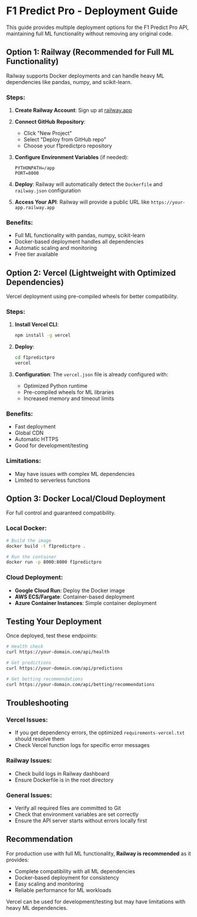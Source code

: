 # F1 Predict Pro - Deployment Guide

This guide provides multiple deployment options for the F1 Predict Pro API, maintaining full ML functionality without removing any original code.

## Option 1: Railway (Recommended for Full ML Functionality)

Railway supports Docker deployments and can handle heavy ML dependencies like pandas, numpy, and scikit-learn.

### Steps:

1. **Create Railway Account**: Sign up at [railway.app](https://railway.app)

2. **Connect GitHub Repository**: 
   - Click "New Project"
   - Select "Deploy from GitHub repo"
   - Choose your f1predictpro repository

3. **Configure Environment Variables** (if needed):
   ```
   PYTHONPATH=/app
   PORT=8000
   ```

4. **Deploy**: Railway will automatically detect the `Dockerfile` and `railway.json` configuration

5. **Access Your API**: Railway will provide a public URL like `https://your-app.railway.app`

### Benefits:
- Full ML functionality with pandas, numpy, scikit-learn
- Docker-based deployment handles all dependencies
- Automatic scaling and monitoring
- Free tier available

## Option 2: Vercel (Lightweight with Optimized Dependencies)

Vercel deployment using pre-compiled wheels for better compatibility.

### Steps:

1. **Install Vercel CLI**:
   ```bash
   npm install -g vercel
   ```

2. **Deploy**:
   ```bash
   cd f1predictpro
   vercel
   ```

3. **Configuration**: The `vercel.json` file is already configured with:
   - Optimized Python runtime
   - Pre-compiled wheels for ML libraries
   - Increased memory and timeout limits

### Benefits:
- Fast deployment
- Global CDN
- Automatic HTTPS
- Good for development/testing

### Limitations:
- May have issues with complex ML dependencies
- Limited to serverless functions

## Option 3: Docker Local/Cloud Deployment

For full control and guaranteed compatibility.

### Local Docker:
```bash
# Build the image
docker build -t f1predictpro .

# Run the container
docker run -p 8000:8000 f1predictpro
```

### Cloud Deployment:
- **Google Cloud Run**: Deploy the Docker image
- **AWS ECS/Fargate**: Container-based deployment
- **Azure Container Instances**: Simple container deployment

## Testing Your Deployment

Once deployed, test these endpoints:

```bash
# Health check
curl https://your-domain.com/api/health

# Get predictions
curl https://your-domain.com/api/predictions

# Get betting recommendations
curl https://your-domain.com/api/betting/recommendations
```

## Troubleshooting

### Vercel Issues:
- If you get dependency errors, the optimized `requirements-vercel.txt` should resolve them
- Check Vercel function logs for specific error messages

### Railway Issues:
- Check build logs in Railway dashboard
- Ensure Dockerfile is in the root directory

### General Issues:
- Verify all required files are committed to Git
- Check that environment variables are set correctly
- Ensure the API server starts without errors locally first

## Recommendation

For production use with full ML functionality, **Railway is recommended** as it provides:
- Complete compatibility with all ML dependencies
- Docker-based deployment for consistency
- Easy scaling and monitoring
- Reliable performance for ML workloads

Vercel can be used for development/testing but may have limitations with heavy ML dependencies.